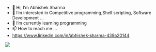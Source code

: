 - 👋 Hi, I’m Abhishek Sharma
- 👀 I’m interested in Competitive programming,Shell scripting, Software Development ...
- 🌱 I’m currently learning programming 
- 📫 How to reach me ... 
- https://www.linkedin.com/in/abhishek-sharma-439a20144
<!---
abhishekSharmaGithub/abhishekSharmaGithub is a ✨ special ✨ repository because its `README.md` (this file) appears on your GitHub profile.
You can click the Preview link to take a look at your changes.
--->



![](https://64.media.tumblr.com/d0635fa4e4bf417b33f24bd481c21f88/tumblr_ppcabrYCWy1ue08b9o1_540.gifv)

